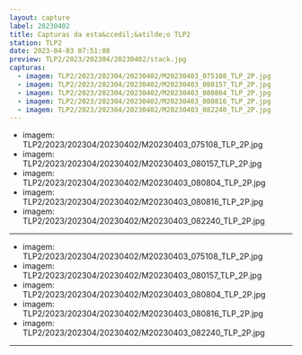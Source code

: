 ```yaml
---
layout: capture
label: 20230402
title: Capturas da esta&ccedil;&atilde;o TLP2
station: TLP2
date: 2023-04-03 07:51:08
preview: TLP2/2023/202304/20230402/stack.jpg
capturas:
  - imagem: TLP2/2023/202304/20230402/M20230403_075108_TLP_2P.jpg
  - imagem: TLP2/2023/202304/20230402/M20230403_080157_TLP_2P.jpg
  - imagem: TLP2/2023/202304/20230402/M20230403_080804_TLP_2P.jpg
  - imagem: TLP2/2023/202304/20230402/M20230403_080816_TLP_2P.jpg
  - imagem: TLP2/2023/202304/20230402/M20230403_082240_TLP_2P.jpg
---
```

  - imagem: TLP2/2023/202304/20230402/M20230403_075108_TLP_2P.jpg
  - imagem: TLP2/2023/202304/20230402/M20230403_080157_TLP_2P.jpg
  - imagem: TLP2/2023/202304/20230402/M20230403_080804_TLP_2P.jpg
  - imagem: TLP2/2023/202304/20230402/M20230403_080816_TLP_2P.jpg
  - imagem: TLP2/2023/202304/20230402/M20230403_082240_TLP_2P.jpg
---
  - imagem: TLP2/2023/202304/20230402/M20230403_075108_TLP_2P.jpg
  - imagem: TLP2/2023/202304/20230402/M20230403_080157_TLP_2P.jpg
  - imagem: TLP2/2023/202304/20230402/M20230403_080804_TLP_2P.jpg
  - imagem: TLP2/2023/202304/20230402/M20230403_080816_TLP_2P.jpg
  - imagem: TLP2/2023/202304/20230402/M20230403_082240_TLP_2P.jpg
---
